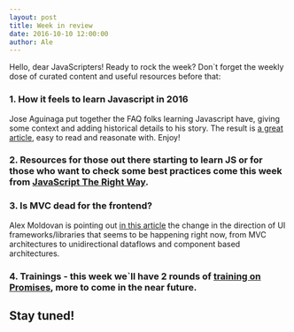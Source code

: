 ```yaml
---
layout: post
title: Week in review
date: 2016-10-10 12:00:00
author: Ale
---
```


Hello, dear JavaScripters! Ready to rock the week? Don`t forget the weekly dose of curated content and useful resources before that:

### 1. How it feels to learn Javascript in 2016 
<!--more-->
Jose Aguinaga put together the FAQ folks learning Javascript have, giving some context and adding historical details to his story. The result is [a great article](https://hackernoon.com/how-it-feels-to-learn-javascript-in-2016-d3a717dd577f#.mu8zdzjj7), easy to read and reasonate with. Enjoy!

### 2. Resources for those out there starting to learn JS or for those who want to check some best practices come this week from [JavaScript The Right Way](http://jstherightway.org/).

### 3. Is MVC dead for the frontend?

Alex Moldovan is pointing out [in this article](https://medium.com/@alexnm/is-mvc-dead-for-the-frontend-35b4d1fe39ec#.o63nudqky) the change in the direction of UI frameworks/libraries that seems to be happening right now, from MVC architectures to  unidirectional dataflows and component based architectures. 

### 4. Trainings - this week we`ll have 2 rounds of [training on Promises](https://www.meetup.com/Cluj-Javascripters/events/234617641/), more to come in the near future. 
## Stay tuned! ##
